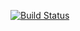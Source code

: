 [![Build Status](https://travis-ci.org/joscas/base_app.png)](https://travis-ci.org/joscas/base_app)
